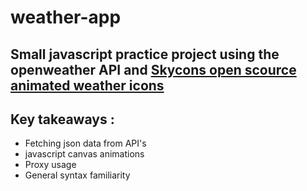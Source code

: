 # weather-app

## Small javascript practice project using the openweather API and [Skycons open scource animated weather icons](https://darkskyapp.github.io/skycons/)

## Key takeaways : 
* Fetching json data from API's
* javascript canvas animations
* Proxy usage
* General syntax familiarity
